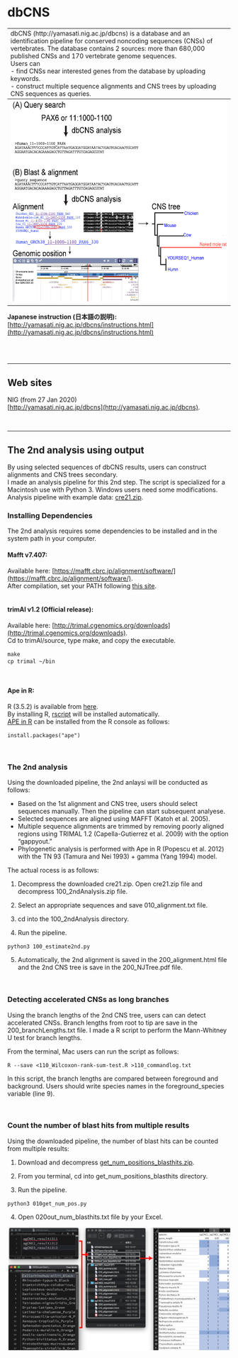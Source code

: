 # dbCNS

<table width="200" border="0">
  <tr>
    <td>dbCNS (http://yamasati.nig.ac.jp/dbcns) is a database and an identification pipeline for conserved noncoding sequences (CNSs) of vertebrates. The database contains 2 sources: more than 680,000 published CNSs and 170 vertebrate genome sequences.<br>
Users can <br>
- find CNSs near interested genes from the database by uploading keywords.<br>
- construct multiple sequence alignments and CNS trees by uploading CNS sequences as queries.<br>
</td>
  </tr>
  <tbody>
    <tr>
      <td><img src="images/dbCNS_oneWord.jpg" width="582" height="457" alt=""/></td>
    </tr>
  </tbody>
</table>  

<b>Japanese instruction (日本語の説明):</b> [http://yamasati.nig.ac.jp/dbcns/instructions.html](http://yamasati.nig.ac.jp/dbcns/instructions.html)

<br><br>


---

## Web sites
NIG (from 27 Jan 2020)   
[http://yamasati.nig.ac.jp/dbcns](http://yamasati.nig.ac.jp/dbcns).

<br />  

---
## The 2nd analysis using output
By using selected sequences of dbCNS results, users can construct alignments and CNS trees secondary.  
I made an analysis pipeline for this 2nd step. The script is specialized for a Macintosh use with Python 3. Windows users need some modifications.  
Analysis pipeline with example data: [cre21.zip](https://github.com/jun-inoue/dbCNS/tree/master/images/cre21.zip).
<br />  


### Installing Dependencies

The 2nd analysis  requires some dependencies to be installed and in the system path in your computer.
<br />  


#### Mafft v7.407:
Available here: [https://mafft.cbrc.jp/alignment/software/](https://mafft.cbrc.jp/alignment/software/).  
After compilation, set your PATH following [this site](https://mafft.cbrc.jp/alignment/software/add_path.html).  
<br />  


#### trimAl v1.2 (Official release):
Available here: [http://trimal.cgenomics.org/downloads](http://trimal.cgenomics.org/downloads).  
Cd to trimAl/source, type make, and copy the executable.
```
make
cp trimal ~/bin
```  
<br />  


#### Ape in R:
R (3.5.2) is available from [here](https://cran.ism.ac.jp).  
By installing R, [rscript](https://stat.ethz.ch/R-manual/R-devel/library/utils/html/Rscript.html) will be installed automatically.  
[APE in R](http://ape-package.ird.fr) can be installed from the R console as follows:
```
install.packages("ape")
```
<br />  


### The 2nd analysis

Using the downloaded pipeline, the 2nd anlaysi will be conducted as follows:
- Based on the 1st alignment and CNS tree, users should select sequences manually. Then the pipeline can start subsequent analyese.
- Selected sequences are aligned using MAFFT (Katoh et al. 2005). 
- Multiple sequence alignments are trimmed by removing poorly aligned regions using TRIMAL 1.2 (Capella-Gutierrez et al. 2009) with the option “gappyout.” 
- Phylogenetic analysis is performed with Ape in R (Popescu et al. 2012) with the TN 93 (Tamura and Nei 1993) + gamma (Yang 1994) model. 

The actual rocess is as follows:   

1. Decompress the downloaded cre21.zip. Open cre21.zip file and decompress 100_2ndAnalysis.zip file.

2. Select an appropriate sequences and save 010_alignment.txt file.

3. cd into the 100_2ndAnalysis directory.

4. Run the pipeline.
```
python3 100_estimate2nd.py
```
5. Automatically, the 2nd alignment is saved in the 200_alignment.html file and the 2nd CNS tree is save in the 200_NJTree.pdf file.

<br />  

### Detecting accelerated CNSs as long branches

Using the branch lengths of the 2nd CNS tree, users can can detect accelerated CNSs.   Branch lengths from root to tip are save in the 200_branchLengths.txt file.   I made a R script to perform the Mann-Whitney U test for branch lengths.

From the terminal, Mac users can run the script as follows:
```
R --save <110_Wilcoxon-rank-sum-test.R >110_commandlog.txt
```
In this script, the branch lengths are compared between foreground and background. Users should write species names in the foreground_species variable (line 9).

<br />  

### Count the number of blast hits from multiple results

Using the downloaded pipeline, the number of blast hits can be counted from multiple results:

1. Download and decompress [get_num_positions_blasthits.zip](images/get_num_positions_blasthits.zip). 

2. From you terminal, cd into get_num_positions_blasthits directory.

3. Run the pipeline.
```
python3 010get_num_pos.py
```
4. Open 020out_num_blasthits.txt file by your Excel.


![get_num_positions_blasthits.jpg](images/get_num_positions_blasthits.jpg)

<br />  
